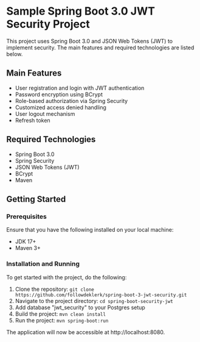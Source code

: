 # Sample Spring Boot 3.0 JWT Security Project

This project uses Spring Boot 3.0 and JSON Web Tokens (JWT) to implement security. The main features and required technologies are listed below.

## Main Features
- User registration and login with JWT authentication
- Password encryption using BCrypt
- Role-based authorization via Spring Security
- Customized access denied handling
- User logout mechanism
- Refresh token

## Required Technologies
- Spring Boot 3.0
- Spring Security
- JSON Web Tokens (JWT)
- BCrypt
- Maven

## Getting Started

### Prerequisites
Ensure that you have the following installed on your local machine:
- JDK 17+
- Maven 3+

### Installation and Running
To get started with the project, do the following:
1. Clone the repository: `git clone https://github.com/followdeklerk/spring-boot-3-jwt-security.git`
2. Navigate to the project directory: `cd spring-boot-security-jwt`
3. Add database "jwt_security" to your Postgres setup
4. Build the project: `mvn clean install`
5. Run the project: `mvn spring-boot:run`

The application will now be accessible at http://localhost:8080.
